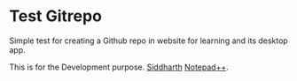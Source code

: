 # Test Gitrepo 
Simple test for creating a Github repo in website  for learning and its desktop app.

This is for the Development purpose. 
[Siddharth](https://www.linkedin.com/in/siddhu-27b13919/)
[Notepad++](https://notepad-plus-plus.org/).
